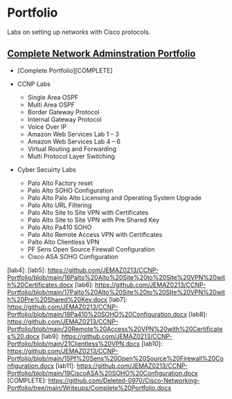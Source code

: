 # Portfolio
Labs on setting up networks with Cisco protocols. 

## <ins>Complete Network Adminstration Portfolio</ins>
 - [Complete Portfolio][COMPLETE]

- CCNP Labs
  - Single Area OSPF
  - Multi Area OSPF  
  - Border Gateway Protocol 
  - Internal Gateway Protocol 
  - Voice Over IP 
  - Amazon Web Services Lab 1 – 3 
  - Amazon Web Services Lab 4 – 6 
  - Virtual Routing and Forwarding 
  - Multi Protocol Layer Switching  

- Cyber Secuirty Labs
  - Palo Alto Factory reset
  - Palo Alto SOHO Configuration
  - Palo Alto Palo Alto Licensing and Operating System Upgrade 
  - Palo Alto URL Filtering  
  - Palo Alto Site to Site VPN with Certificates 
  - Palo Alto Site to Site VPN with Pre Shared Key 
  - Palo Alto Pa410 SOHO 
  - Palo Alto Remote Access VPN with Certificates  
  - Palto Alto Clientless VPN 
  - PF Sens Open Source Firewall Configuration  
  - Cisco ASA SOHO Configuration 

[ospf]: https://github.com/JEMAZ0213/CCNP-Portfolio/blob/main/2Single%20Area%20OSPF.docx
[mospf]: https://github.com/JEMAZ0213/CCNP-Portfolio/blob/main/3Multi%20Area%20OSPF.docx
[bgp]: https://github.com/JEMAZ0213/CCNP-Portfolio/blob/main/4Border%20Gateway%20Protocol.docx
[ibgp]: https://github.com/JEMAZ0213/CCNP-Portfolio/blob/main/5Internal%20Border%20Gateway%20Protocol.docx
[voip]: https://github.com/JEMAZ0213/CCNP-Portfolio/blob/main/6Voice%20Over%20IP.docx
[vrf]: https://github.com/Deleted-0970/Cisco-Networking-Portfolio/tree/main/Writeups/VRF.docx
[mpls]: https://github.com/Deleted-0970/Cisco-Networking-Portfolio/tree/main/Writeups/MPLS.docx
[aws1]: https://github.com/JEMAZ0213/CCNP-Portfolio/blob/main/7AWS1-3.docx
[aws2]: https://github.com/JEMAZ0213/CCNP-Portfolio/blob/main/8AWS4-6.docx
[lab0]: https://github.com/JEMAZ0213/CCNP-Portfolio/blob/main/11Palo%20Alto%20Factory%20Reset.docx
[lab1]: https://github.com/JEMAZ0213/CCNP-Portfolio/blob/main/12Palo%20Alto%20SOHO%20lab.docx 
[lab2]: https://github.com/JEMAZ0213/CCNP-Portfolio/blob/main/13Palo%20Alto%20Licensing%20and%20Operating%20system%20Upgrade%20Lab.docx
[lab3]: https://github.com/JEMAZ0213/CCNP-Portfolio/blob/main/14Palto%20Alto%20URL%20Filtering%20Lab.docx
[lab4]:
[lab5]: https://github.com/JEMAZ0213/CCNP-Portfolio/blob/main/16Palto%20Alto%20Site%20to%20Site%20VPN%20with%20Certificates.docx
[lab6]: https://github.com/JEMAZ0213/CCNP-Portfolio/blob/main/17Palto%20Alto%20Site%20to%20SIte%20VPN%20with%20Pre%20Shared%20Key.docx
[lab7]: https://github.com/JEMAZ0213/CCNP-Portfolio/blob/main/18Pa410%20SOHO%20Configuration.docx
[lab8]: https://github.com/JEMAZ0213/CCNP-Portfolio/blob/main/20Remote%20Access%20VPN%20with%20Certificates%20.docx
[lab9]: https://github.com/JEMAZ0213/CCNP-Portfolio/blob/main/21Clientless%20VPN.docx
[lab10]: https://github.com/JEMAZ0213/CCNP-Portfolio/blob/main/15Pf%20Sens%20Open%20Source%20Firewall%20Configuration.docx
[lab11]: https://github.com/JEMAZ0213/CCNP-Portfolio/blob/main/19CiscoASA%20SOHO%20Configuration.docx
[COMPLETE]: https://github.com/Deleted-0970/Cisco-Networking-Portfolio/tree/main/Writeups/Complete%20Portfolio.docx


